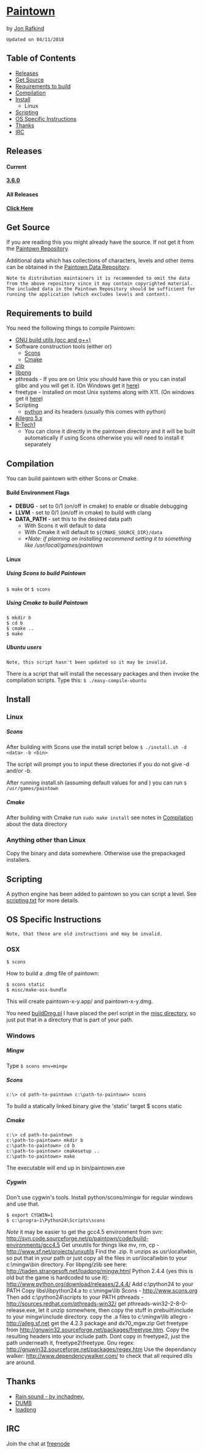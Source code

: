 # [Paintown](http://paintown.org)
by [Jon Rafkind](https://github.com/kazzmir)
```
Updated on 04/11/2018
```

## Table of Contents

* [Releases](#releases)
* [Get Source](#get-source)
* [Requirements to build](#requirements-to-build)
* [Compilation](#compilation)
* [Install](#install)
  * Linux
* [Scripting](#scripting)
* [OS Specific Instructions](#os-specific-instructions)
* [Thanks](#thanks)
* [IRC](#irc)


## Releases

#### Current 
**[3.6.0](https://github.com/kazzmir/paintown/releases/tag/v3.6.0)**

#### All Releases
**[Click Here](https://github.com/kazzmir/paintown/releases)**

## Get Source

If you are reading this you might already have the source. If not get it from the
[Paintown Repository](https://github.com/kazzmir/paintown).

Additional data which has collections of characters, levels and other items can be obtained in the [Paintown Data Repository](https://github.com/kazzmir/paintown-data).
```
Note to distribution maintainers it is recommended to omit the data from the above repository since it may contain copyrighted material.
The included data in the Paintown Repository should be sufficient for running the application (which excludes levels and content).
```
  
## Requirements to build

You need the following things to compile Paintown:
* [GNU build utils (gcc and g++)](http://www.gnu.org/software/gcc/)
* Software construction tools (either or)
	* [Scons](http://www.scons.org)
	* [Cmake](http://www.cmake.org)
* [zlib](http://www.zlib.net/)
* [libpng](http://www.libpng.org/pub/png/libpng.html)
* pthreads - If you are on Unix you should have this or you can install glibc and you will get it. (On Windows get it [here](http://sources.redhat.com/pthreads-win32/))
* freetype - Installed on most Unix systems along with X11. (On windows get it [here](http://gnuwin32.sourceforge.net/packages/freetype.htm))
* Scripting
	* [python](http://www.python.org) and its headers (usually this comes with python)
* [Allegro 5.x](https://github.com/liballeg/allegro5)
* [R-Tech1](http://github.com/kazzmir/r-tech1)
	* You can clone it directly in the paintown directory and it will be built automatically if using Scons otherwise you will need to install it separately

## Compilation
You can build paintown with either Scons or Cmake.

#### Build Environment Flags
* **DEBUG** - set to 0/1 (on/off in cmake) to enable or disable debugging
* **LLVM** - set to 0/1 (on/off in cmake) to build with clang
* **DATA_PATH** - set this to the desired data path
	* With Scons it will default to data
	* With Cmake it will default to `${CMAKE_SOURCE_DIR}/data`
	* _*Note: if planning on installing recommend setting it to something like /usr/local/games/paintown_

#### Linux

##### Using Scons to build Paintown
`$ make` or `$ scons`

##### Using Cmake to build Paintown
```
$ mkdir b
$ cd b
$ cmake ..
$ make
```

  
##### Ubuntu users
```
Note, this script hasn't been updated so it may be invalid.
```
There is a script that will install the necessary packages and then invoke the compilation scripts.
Type this: 
`
$ ./easy-compile-ubuntu
`

## Install

### Linux

##### Scons
After building with Scons use the install script below
`
$ ./install.sh -d <data> -b <bin>
`

The script will prompt you to input these directories if you do not
give -d and/or -b.

After running install.sh (assuming default values for <data> and <bin>) you can run
`
$ /usr/games/paintown
`
##### Cmake
After building with Cmake run `sudo make install` see notes in [Compilation](#compilation) about the data directory

### Anything other than Linux
Copy the binary and data somewhere. Otherwise use the prepackaged installers.

## Scripting

A python engine has been added to paintown so you can script a level. 
See [scripting.txt](scripting.txt) for more details.

## OS Specific Instructions

```
Note, that these are old instructions and may be invalid.
```
### OSX

`$ scons`

How to build a .dmg file of paintown:
```
$ scons static
$ misc/make-osx-bundle
```

This will create paintown-x-y.app/ and paintown-x-y.dmg.

You need [buildDmg.pl](http://www.objectpark.org/buildDMG.html)
I have placed the perl script in the [misc directory](misc/buildDMG.pl), so just put
that in a directory that is part of your path.

### Windows

##### Mingw
Type
`
$ scons env=mingw
`

##### Scons
`
c:\> cd path-to-paintown
c:\path-to-paintown> scons
`

To build a statically linked binary give the 'static' target
$ scons static

##### Cmake
```
c:\> cd path-to-paintown
c:\path-to-paintown> mkdir b
c:\path-to-paintown> cd b
c:\path-to-paintown> cmakesetup ..
c:\path-to-paintown> make
```

The executable will end up in bin/paintown.exe

##### Cygwin

Don't use cygwin's tools. Install python/scons/mingw for regular windows and use that.
```
$ export CYGWIN=1
$ c:\progra~1\Python24\Scripts\scons
```


_Note_ it may be easier to get the gcc4.5 environment from svn:
http://svn.code.sourceforge.net/p/paintown/code/build-environments/gcc4.5
Get unxutils for things like mv, rm, cp - http://www.sf.net/projects/unxutils
Find the .zip. It unzips as usr\local\wbin, so put that in your path or just
copy all the files in usr\local\wbin to your c:\mingw\bin directory.
For libpng/zlib see here: http://tjaden.strangesoft.net/loadpng/mingw.html
Python 2.4.4 (yes this is old but the game is hardcoded to use it):
http://www.python.org/download/releases/2.4.4/
Add c:\python24 to your PATH
Copy libs\libpython24.a to c:\mingw\lib
Scons - http://www.scons.org
Then add c:\python24\scripts to your PATH
pthreads - http://sources.redhat.com/pthreads-win32/
get pthreads-win32-2-8-0-release.exe, let it unzip somewhere, then copy
the stuff in prebuilt\include to your mingw\include directory. copy the
.a files to c:\mingw\lib
allegro - http://alleg.sf.net
get the 4.2.3 package and dx70_mgw.zip
Get freetype from http://gnuwin32.sourceforge.net/packages/freetype.htm. Copy
the resulting headers into your include path. Dont copy in freetype2, just the
path underneath it, freetype2\freetype.
Gnu regex: http://gnuwin32.sourceforge.net/packages/regex.htm
Use the dependancy walker: http://www.dependencywalker.com/ to check that
all required dlls are around.

## Thanks
* [Rain sound - by inchadney.](http://freesound.iua.upf.edu/usersViewSingle.php?id=28867)
* [DUMB](http://dumb.sf.net)
* [loadpng](http://tjaden.strangesoft.net/loadpng/)


## IRC
Join the chat at [freenode](https://webchat.freenode.net/?randomnick=1&channels=paintown)
